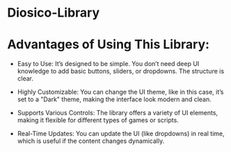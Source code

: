 # Diosico-Library


# Advantages of Using This Library:



- Easy to Use: It’s designed to be simple. You don’t need deep UI knowledge to add basic buttons, sliders, or dropdowns. The structure is clear.

- Highly Customizable: You can change the UI theme, like in this case, it’s set to a "Dark" theme, making the interface look modern and clean.

- Supports Various Controls: The library offers a variety of UI elements, making it flexible for different types of games or scripts.

- Real-Time Updates: You can update the UI (like dropdowns) in real time, which is useful if the content changes dynamically.

